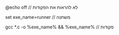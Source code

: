 @echo off // לא להראות את הפקודות

set exe_name=runner // משתנה 

gcc *.c -o %exe_name% 
&& 
%exe_name% // פקודות